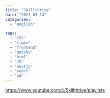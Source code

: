 ```yaml
---
title: "Skillthrive"
date: "2021-03-14"
categories:
  - "english"

tags:
  - "CSS"
  - "figma"
  - "frontend"
  - "gatsby"
  - "html"
  - "JS"
  - "nextjs"
  - "react"
  - "xd"
---
```


https://www.youtube.com/c/Skillthrive/playlists

